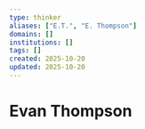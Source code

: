 ```yaml
---
type: thinker
aliases: ["E.T.", "E. Thompson"]
domains: []
institutions: []
tags: []
created: 2025-10-20
updated: 2025-10-20
---
```


# Evan Thompson


